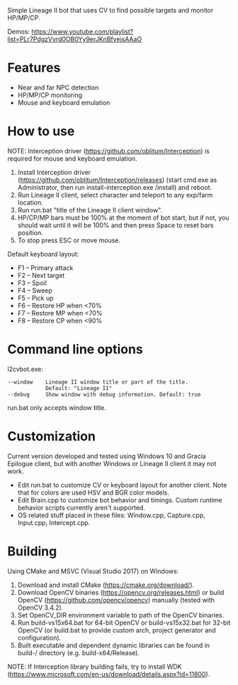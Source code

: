 Simple Lineage II bot that uses CV to find possible targets and monitor
HP/MP/CP.

Demos: https://www.youtube.com/playlist?list=PLr7PdgzVvrd0OB0Yy9erJKnBfvejsAAaO

Features
========

*   Near and far NPC detection
*   HP/MP/CP monitoring
*   Mouse and keyboard emulation

How to use
==========

NOTE: Interception driver (https://github.com/oblitum/Interception) is required
for mouse and keyboard emulation.

1.  Install Interception driver (https://github.com/oblitum/Interception/releases)
    (start cmd.exe as Administrator, then run install-interception.exe /install)
    and reboot.
2.  Run Lineage II client, select character and teleport to any exp/farm
    location.
3.  Run run.bat "title of the Lineage II client window".
4.  HP/CP/MP bars must be 100% at the moment of bot start, but if not,
    you should wait until it will be 100% and then press Space to reset bars
    position.
5.  To stop press ESC or move mouse.

Default keyboard layout:

*   F1 – Primary attack
*   F2 – Next target
*   F3 – Spoil
*   F4 – Sweep
*   F5 – Pick up
*   F6 – Restore HP when <70%
*   F7 – Restore MP when <70%
*   F8 – Restore CP when <90%

Command line options
====================

l2cvbot.exe:

    --window    Lineage II window title or part of the title.
                Default: "Lineage II"
    --debug     Show window with debug information. Default: true

run.bat only accepts window title.

Customization
=============

Current version developed and tested using Windows 10 and Gracia Epilogue
client, but with another Windows or Lineage II client it may not work.

*   Edit run.bat to customize CV or keyboard layout for another client. Note
    that for colors are used HSV and BGR color models.
*   Edit Brain.cpp to customize bot behavior and timings. Custom runtime
    behavior scripts currently aren't supported.
*   OS related stuff placed in these files: Window.cpp, Capture.cpp, Input.cpp,
    Intercept.cpp.

Building
========

Using CMake and MSVC (Visual Studio 2017) on Windows:

1.  Download and install CMake (https://cmake.org/download/).
2.  Download OpenCV binaries (https://opencv.org/releases.html) or build OpenCV
    (https://github.com/opencv/opencv) manually (tested with OpenCV 3.4.2).
3.  Set OpenCV_DIR environment variable to path of the OpenCV binaries.
4.  Run build-vs15x64.bat for 64-bit OpenCV or build-vs15x32.bat for 32-bit
    OpenCV (or build.bat to provide custom arch, project generator
    and configuration).
5.  Built executable and dependent dynamic libraries can be found in
    build-<arch>/<configuration> directory (e.g. build-x64/Release).

NOTE: If Interception library building fails, try to install WDK
(https://www.microsoft.com/en-us/download/details.aspx?id=11800).
